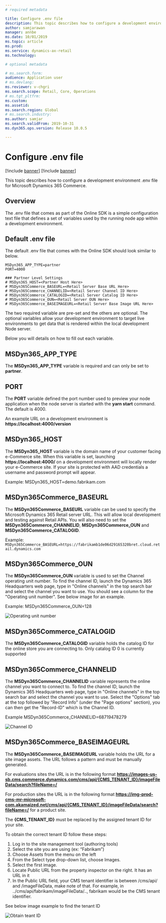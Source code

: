 ```yaml
---
# required metadata

title: Configure .env file
description: This topic describes how to configure a development environment .env file for Microsoft Dynamics 365 Commerce.
author: samjarawan
manager: annbe
ms.date: 10/01/2019
ms.topic: article
ms.prod: 
ms.service: dynamics-ax-retail
ms.technology: 

# optional metadata

# ms.search.form: 
audience: Application user
# ms.devlang: 
ms.reviewer: v-chgri
ms.search.scope: Retail, Core, Operations
# ms.tgt_pltfrm: 
ms.custom: 
ms.assetid: 
ms.search.region: Global
# ms.search.industry: 
ms.author: samjar
ms.search.validFrom: 2019-10-31
ms.dyn365.ops.version: Release 10.0.5

---
```

# Configure .env file

[!include [banner](../includes/preview-banner.md)]
[!include [banner](../includes/banner.md)]

This topic describes how to configure a development environment .env file for Microsoft Dynamics 365 Commerce.

## Overview

The .env file that comes as part of the Online SDK is a simple configuration text file that defines a set of variables used by the running node app within a development environment.

## Default .env file

The default .env file that comes with the Online SDK should look similar to below.

```
MSDyn365_APP_TYPE=partner
PORT=4000

### Partner Level Settings
# MSDyn365_HOST=<Partner Host Here>
# MSDyn365Commerce_BASEURL=<Retail Server Base URL Here>
# MSDyn365Commerce_CHANNELID=<Retail Server Channel ID Here>
# MSDyn365Commerce_CATALOGID=<Retail Server Catalog ID Here>
# MSDyn365Commerce_OUN=<Retail Server OUN Here>
# MSDyn365Commerce_BASEIMAGEURL=<Retail Server Base Image URL Here>
```
The two required variable are pre-set and the others are optional. The optional variables allow your development environment to target live environments to get data that is rendered within the local development Node server.

Below you will details on how to fill out each variable.

## MSDyn365_APP_TYPE
The **MSDyn365_APP_TYPE** variable is required and can only be set to **partner**.

## PORT
The **PORT** variable defined the port number used to preview your node application when the node server is started with the **yarn start** command.  The default is 4000.

An example URL on a development environment is **https://localhost:4000/version**

## MSDyn365_HOST
The **MSDyn365_HOST** variable is the domain name of your customer facing e-Commerce site.  When this variable is set, launching **https://localhost:4000/** on a development environment will locally render your e-Commerce site. If your site is protected with AAD credentials a username and password prompt will appear.

Example: MSDyn365_HOST=demo.fabrikam.com

## MSDyn365Commerce_BASEURL
The **MSDyn365Commerce_BASEURL** variable can be used to specify the Microsoft Dynamics 365 Retail server URL.  This will allow local development and testing against Retail APIs.  You will also need to set the **MSDyn365Commerce_CHANNELID**, **MSDyn365Commerce_OUN** and **MSDyn365Commerce_CATALOGID**.

Example: ```MSDyn365Commerce_BASEURL=https://fabrikamb1de06d29165320bret.cloud.retail.dynamics.com```

## MSDyn365Commerce_OUN
The **MSDyn365Commerce_OUN** variable is used to set the Channel operating unit number. To find the channel ID, launch the Dynamics 365 Headquarters web page, type in "Online channels" in the top search bar and select the channel you want to use.  You should see a column for the "Operating unit number".  See below image for an example.


Example: MSDyn365Commerce_OUN=128

![Operating unit number](media/operating-unit-number.png)

## MSDyn365Commerce_CATALOGID
The **MSDyn365Commerce_CATALOGID** variable holds the catalog ID for the online store you are connecting to.  Only catalog ID 0 is currently supported

## MSDyn365Commerce_CHANNELID
The **MSDyn365Commerce_CHANNELID** variable represents the online channel you want to connect to. To find the channel ID, launch the Dynamics 365 Headquarters web page, type in "Online channels" in the top search bar and select the channel you want to use. Select the "Options" tab at the top followed by "Record Info" (under the "Page options" section), you can then get the "Record-ID" which is the Channel ID.


Example MSDyn365Commerce_CHANNELID=68719478279

![Channel ID](media/channel-id.png)

## MSDyn365Commerce_BASEIMAGEURL
The **MSDyn365Commerce_BASEIMAGEURL** variable holds the URL for a site image assets.  The URL follows a pattern and must be manually generated.


For evaluations sites the URL is in the following format **https://images-us-sb.cms.commerce.dynamics.com/cms/api/{CMS_TENANT_ID}/imageFileData/search?fileName=/**


For production sites the URL is in the following format **https://img-prod-cms-mr-microsoft-com.akamaized.net/cms/api/{CMS_TENANT_ID}/imageFileData/search?fileName=/** for a product site.


The **{CMS_TENANT_ID}** must be replaced by the assigned tenant ID for your site.  

To obtain the correct tenant ID follow these steps:
1. Log in to the site management tool (authoring tools)
1. Select the site you are using (ex: “Fabrikam”)
1. Choose Assets from the menu on the left
1. From the Select type drop-down list, choose Images. 
1. Select the first image. 
1. Locate Public URL from the property inspector on the right. It has an URL in it
1. In the Public URL field, your CMS tenant identifier is between /cms/api/ and /imageFileData, make note of that. For example, in ../cms/api/fabrikam/imageFileData/.., fabrikam would be the CMS tenant identifier. 

See below image example to find the tenant ID

![Obtain teant ID](media/obtain-tenant-id.png)

